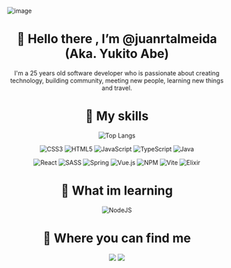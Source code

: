 ![image](https://user-images.githubusercontent.com/75220133/188661289-ca1ad583-2553-4174-8856-faffb422cd27.png)


<h1 align="center"> 👋 Hello there , I’m @juanrtalmeida (Aka. Yukito Abe) </h1>
<p align="center"> I'm a 25 years old software developer who is passionate about creating technology, building community, meeting new people, learning new things and travel. </p>
<h1 align="center"> 🌱 My skills  </h1>

<div align="center">
 
![Top Langs](https://github-readme-stats-git-masterrstaa-rickstaa.vercel.app/api/top-langs/?username=juanrtalmeida&hide=vue&theme=dracula)
</div>

 <div align="center"> 
 
  ![CSS3](https://img.shields.io/badge/css3-%231572B6.svg?style=for-the-badge&logo=css3&logoColor=white)
  ![HTML5](https://img.shields.io/badge/html5-%23E34F26.svg?style=for-the-badge&logo=html5&logoColor=white)
  ![JavaScript](https://img.shields.io/badge/javascript-%23323330.svg?style=for-the-badge&logo=javascript&logoColor=%23F7DF1E)
  ![TypeScript](https://img.shields.io/badge/typescript-%23007ACC.svg?style=for-the-badge&logo=typescript&logoColor=white)
  ![Java](https://img.shields.io/badge/java-%23ED8B00.svg?style=for-the-badge&logo=java&logoColor=white)
  
 </div>
 <div align="center"> 
 
 ![React](https://img.shields.io/badge/react-%2320232a.svg?style=for-the-badge&logo=react&logoColor=%2361DAFB)
 ![SASS](https://img.shields.io/badge/SASS-hotpink.svg?style=for-the-badge&logo=SASS&logoColor=white)
 ![Spring](https://img.shields.io/badge/spring-%236DB33F.svg?style=for-the-badge&logo=spring&logoColor=white)
 ![Vue.js](https://img.shields.io/badge/vuejs-%2335495e.svg?style=for-the-badge&logo=vuedotjs&logoColor=%234FC08D)
 ![NPM](https://img.shields.io/badge/NPM-%23000000.svg?style=for-the-badge&logo=npm&logoColor=white)
 ![Vite](https://img.shields.io/badge/vite-%23646CFF.svg?style=for-the-badge&logo=vite&logoColor=white)
 ![Elixir](https://img.shields.io/badge/elixir-%234B275F.svg?style=for-the-badge&logo=elixir&logoColor=white)

 </div>

<h1 align="center"> 📖 What im learning  </h1>

 <div align="center"> 


 ![NodeJS](https://img.shields.io/badge/node.js-6DA55F?style=for-the-badge&logo=node.js&logoColor=white)
 </div>
<h1 align="center"> 🔎 Where you can find me   </h1>

 <div align="center"> 
 
<a  target="_blank" href="https://www.instagram.com/yukitosabe"> <img src="https://img.shields.io/badge/Instagram-%23E4405F.svg?style=for-the-badge&logo=Instagram&logoColor=white" /></a>
<a  target="_blank" href="https://www.linkedin.com/in/juanrtalmeida/"> <img src="https://img.shields.io/badge/linkedin-%230077B5.svg?style=for-the-badge&logo=linkedin&logoColor=white" /></a>
 
  </div>
